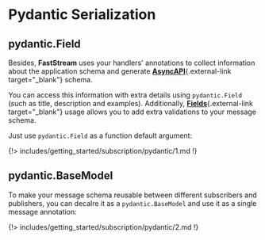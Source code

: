 # Pydantic Serialization

## pydantic.Field

Besides, **FastStream** uses your handlers' annotations to collect information about the application schema and generate [**AsyncAPI**](https://www.asyncapi.com){.external-link target="_blank"} schema.

You can access this information with extra details using `pydantic.Field` (such as title, description and examples). Additionally, [**Fields**](https://docs.pydantic.dev/latest/usage/fields/){.external-link target="_blank"} usage allows you to add extra validations to your message schema.

Just use `pydantic.Field` as a function default argument:

{!> includes/getting_started/subscription/pydantic/1.md !}

## pydantic.BaseModel

To make your message schema reusable between different subscribers and publishers, you can decalre it as a `pydantic.BaseModel` and use it as a single message annotation:

{!> includes/getting_started/subscription/pydantic/2.md !}
